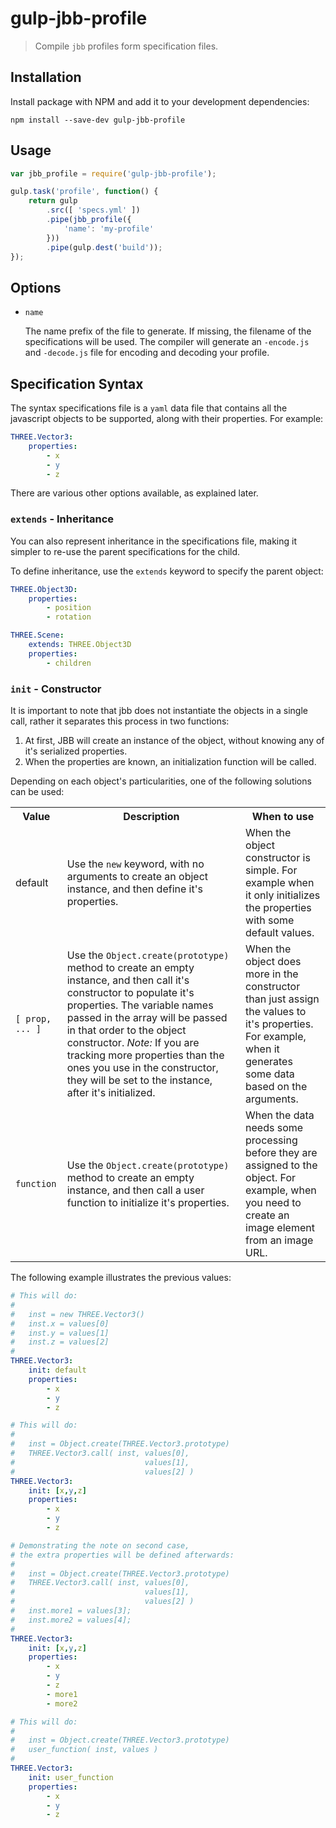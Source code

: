 # gulp-jbb-profile

> Compile `jbb` profiles form specification files.

## Installation

Install package with NPM and add it to your development dependencies:

    npm install --save-dev gulp-jbb-profile

## Usage

```javascript
var jbb_profile = require('gulp-jbb-profile');

gulp.task('profile', function() {
    return gulp
        .src([ 'specs.yml' ])
        .pipe(jbb_profile({
            'name': 'my-profile'
        }))
        .pipe(gulp.dest('build'));
});
```

## Options

- `name`

    The name prefix of the file to generate. If missing, the filename of the specifications will be used. The compiler will generate an `-encode.js` and `-decode.js` file for encoding and decoding your profile.

## Specification Syntax

The syntax specifications file is a `yaml` data file that contains all the javascript objects to be supported, along with their properties. For example:

```yaml
THREE.Vector3:
    properties:
        - x
        - y
        - z
```

There are various other options available, as explained later.

### `extends` - Inheritance

You can also represent inheritance in the specifications file, making it simpler to re-use the parent specifications for the child. 

To define inheritance, use the `extends` keyword to specify the parent object:

```yaml
THREE.Object3D:
    properties:
        - position
        - rotation

THREE.Scene:
    extends: THREE.Object3D
    properties:
        - children
```

### `init` - Constructor

It is important to note that jbb does not instantiate the objects in a single call, rather it separates this process in two functions:

 1. At first, JBB will create an instance of the object, without knowing any of it's serialized properties.
 2. When the properties are known, an initialization function will be called.

Depending on each object's particularities, one of the following solutions can be used:

<table>
    <tr>
        <th>Value</th>
        <th>Description</th>
        <th>When to use</th>
    </tr>
    <tr>
        <td>default</td>
        <td>Use the <code>new</code> keyword, with no arguments to create an object instance, and then define it's properties.</td>
        <td>When the object constructor is simple. For example when it only initializes the properties with some default values.</td>
    </tr>
    <tr>
        <td><code>[ prop, ... ]</code></td>
        <td>Use the <code>Object.create(prototype)</code> method to create an empty instance, and then call it's constructor to populate it's properties. The variable names passed in the array will be passed in that order to the object constructor. <em>Note:</em> If you are tracking more properties than the ones you use in the constructor, they will be set to the instance, after it's initialized.</td>
        <td>When the object does more in the constructor than just assign the values to it's properties. For example, when it generates some data based on the arguments.</td>
    </tr>
    <tr>
        <td><code>function</code></td>
        <td>Use the <code>Object.create(prototype)</code> method to create an empty instance, and then call a user function to initialize it's properties.</td>
        <td>When the data needs some processing before they are assigned to the object. For example, when you need to create an image element from an image URL.</td>
    </tr>
</table>

The following example illustrates the previous values:

```yaml
# This will do:
#
#   inst = new THREE.Vector3()
#   inst.x = values[0]
#   inst.y = values[1]
#   inst.z = values[2]
#
THREE.Vector3:
    init: default
    properties:
        - x
        - y
        - z

# This will do:
#
#   inst = Object.create(THREE.Vector3.prototype)
#   THREE.Vector3.call( inst, values[0], 
#                             values[1], 
#                             values[2] )
THREE.Vector3:
    init: [x,y,z]
    properties:
        - x
        - y
        - z

# Demonstrating the note on second case,
# the extra properties will be defined afterwards:
#
#   inst = Object.create(THREE.Vector3.prototype)
#   THREE.Vector3.call( inst, values[0], 
#                             values[1], 
#                             values[2] )
#   inst.more1 = values[3];
#   inst.more2 = values[4];
#
THREE.Vector3:
    init: [x,y,z]
    properties:
        - x
        - y
        - z
        - more1
        - more2

# This will do:
#
#   inst = Object.create(THREE.Vector3.prototype)
#   user_function( inst, values )
#
THREE.Vector3:
    init: user_function
    properties:
        - x
        - y
        - z
```
